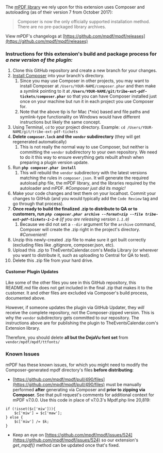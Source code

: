 The [mPDF library](https://github.com/mpdf/mpdf) we rely upon for this extension uses Composer and autoloading (as of their version 7 from October 2017):
> Composer is now the only officially supported installation method. There are no pre-packaged library archives.

View mPDF's changelogs at [https://github.com/mpdf/mpdf/releases](https://github.com/mpdf/mpdf/releases)

### Instructions for this extension's build and package process for _a new version of the plugin:_

1. Clone this GitHub repository and create a new branch for your changes.
1. [Install Composer](https://getcomposer.org/download/) into your branch's directory.
    1. Since you may use Composer in other projects, you may want to install Composer at `/Users/YOUR-NAME/composer.phar` and then make a *symlink* pointing to it at **`/Users/YOUR-NAME/git/tribe-ext-pdf-tickets/composer.phar`** so that you can have Composer installed just once on your machine but run it in each project you use Composer for.
    1. Note that the above tip is for Mac (*nix) based and file paths and symlink-type functionality on Windows would have different instructions but likely the same concept.
1. Using Terminal, `cd` to your project directory. Example: `cd /Users/YOUR-NAME/git/tribe-ext-pdf-tickets`
1. **Delete `composer.lock` and the `vendor` subdirectory** (they will get regenerated automatically)
    1. This is not really the normal way to use Composer, but neither is committing the `vendor` subdirectory to your own repository. We need to do it this way to ensure everything gets rebuilt afresh when preparing a plugin version update.
1. Run **`php composer.phar install`**
    1. This will rebuild the `vendor` subdirectory with the latest versions matching the rules in `composer.json`. It will generate the required autoload.php file, the mPDF library, and the libraries required by the autoloader and mPDF. *#Composer just did its magic!*
1. Make your code changes and test them on your localhost. Commit your changes to GitHub (and you would typically add the `Code Review` tag and go through that process).
1. **Once ready to build the finalized .zip to distribute to QA or to customers, run *`php composer.phar archive --format=zip --file tribe-ext-pdf-tickets-1-1-0`*** _(if you are releasing version `1.1.0`)_
    1. Because we did not set a `--dir` argument for the `archive` command, Composer will create the .zip right in the project's directory. *#Convenient!*
1. Unzip this newly-created .zip file to make sure it got built correctly (excluding files like .gitignore, composer.json, etc).
1. Upload this .zip to TheEventsCalendar.com's Media Library (or wherever you want to distribute it, such as uploading to Central for QA to test).
1. Delete this .zip file from your hard drive.

#### Customer Plugin Updates ####

Like some of the other files you see in this GitHub repository, this README.md file does not get included in the final .zip that makes it to the customer. It and other files are excluded via Composer's build process, documented above.

However, if someone updates the plugin via GitHub Updater, they _will_ receive the complete repository, not the Composer-zipped version. This is why the `vendor` subdirectory gets committed to our repository. The instructions above are for publishing the plugin to TheEventsCalendar.com's Extension library.

Therefore, you should delete **all but the DejaVu font set** from `vendor/mpdf/mpdf/ttfonts/` 

### Known Issues ###

mPDF has these known issues, for which you might need to modify the Composer-generated mpdf directory's files **before distributing**:
* [https://github.com/mpdf/mpdf/pull/490/files](https://github.com/mpdf/mpdf/pull/490/files) must be manually performed **after** generating via Composer and **prior to zipping via Composer.** See that pull request's comments for additional context for mPDF v7.0.0. Use this code in place of v7.0.3's Mpdf.php line 20,819:
```
if (!isset($c['miw'])){
	$c['miw'] = $c['maw'];
} else {
	$c['miw'] /= $k;
}
```
* Keep an eye on [https://github.com/mpdf/mpdf/issues/524](https://github.com/mpdf/mpdf/issues/524) so our extension's *get_mpdf()* method can be updated once that's fixed.